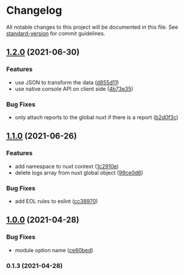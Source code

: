 # Changelog

All notable changes to this project will be documented in this file. See [standard-version](https://github.com/conventional-changelog/standard-version) for commit guidelines.

## [1.2.0](https://github.com/ms-fadaei/nuxt-browser-console/compare/v1.1.0...v1.2.0) (2021-06-30)


### Features

* use JSON to transform the data ([d855d11](https://github.com/ms-fadaei/nuxt-browser-console/commit/d855d1138cd3f7d3bb0c31cb7681a8f18fe67d44))
* use native console API on client side ([4b73e35](https://github.com/ms-fadaei/nuxt-browser-console/commit/4b73e35ec645e4a69f178a990dfc1f0ac0cd955b))


### Bug Fixes

* only attach reports to the global nuxt if there is a report ([b2d0f3c](https://github.com/ms-fadaei/nuxt-browser-console/commit/b2d0f3cd403d687fdb20ce71d9a26d8224602e59))

## [1.1.0](https://github.com/ms-fadaei/nuxt-browser-console/compare/v1.0.0...v1.1.0) (2021-06-26)


### Features

* add namespace to nuxt context ([1c2910e](https://github.com/ms-fadaei/nuxt-browser-console/commit/1c2910e2aa43acae1a41632bbcf263fc70219a3b))
* delete logs array from nuxt global object ([99ce0d6](https://github.com/ms-fadaei/nuxt-browser-console/commit/99ce0d63a937b0bc59c71df21a91d95b8863bb7f))


### Bug Fixes

* add EOL rules to eslint ([cc38970](https://github.com/ms-fadaei/nuxt-browser-console/commit/cc38970cd8c62cc2d7386c0f034e136930872f58))

## [1.0.0](https://github.com/ms-fadaei/nuxt-browser-console/compare/v0.1.3...v1.0.0) (2021-04-28)


### Bug Fixes

* module option name ([ce60bed](https://github.com/ms-fadaei/nuxt-browser-console/commit/ce60bedac67a9557a79664bf89d9a125d97a22ba))

### 0.1.3 (2021-04-28)
